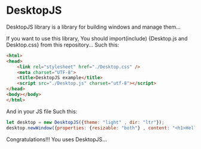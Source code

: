 # DesktopJS
DesktopJS library is a library for building windows and manage them...

If you want to use this library, You should import(include) {Desktop.js and Desktop.css} from this repository...
Such this:

```html
<html>
<head>
    <link rel="stylesheet" href="./Desktop.css" />
    <meta charset="UTF-8">
    <title>DesktopJS example</title>
    <script src="./Desktop.js" charset="utf-8"></script>
</head>
<body></body>
</html>
```

And in your JS file Such this:

```javascript
let desktop = new DesktopJS({theme: "light" , dir: "ltr"});
desktop.newWindow({properties: {resizable: "both"} , content: "<h1>Hello World!</h1>"}});
```

Congratulations!!!
You uses DesktopJS...

